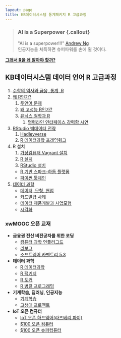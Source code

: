 ```yaml
---
layout: page
title: KB데이터시스템 통계패키지 R 고급과정
---
```



> ### AI is a Superpower {.callout}
>
> "AI is a superpower!!!" [Andrew Ng](https://twitter.com/andrewyng/status/728986380638916609)  
> 인공지능을 체득하면 슈퍼파워를 손에 쥘 것이다.

**[그래서 R을 왜 알아야 할까?](http://statkclee.github.io/slideshows/kb-data-systems/)**


## KB데이터시스템 데이터 언어 R 고급과정

1. [수학의 역사와 금융, 통계, R](http://statkclee.github.io/symbolic-math/01-math-history.html)
1. [왜 R인가?](http://statkclee.github.io/parallel-r/)
    1. [두언어 문제](http://statkclee.github.io/data-science/two-language-problem.html)
    1. [왜 고성능 R인가?](http://statkclee.github.io/parallel-r/why-r-hpc.html)
    1. [유닉스 철학과 R](http://statkclee.github.io/parallel-r/r-parallel-rscript-unix.html)
        1. [명령라인 인터페이스 강력함 시연](http://statkclee.github.io/ml/00-toolchain-cmd.html)
1. [RStudio 빅데이터 전략](http://statkclee.github.io/parallel-r/big-data-strategy.html)
    1. [Hadleyverse](http://data-science.xwmooc.org/data-handling.html)
    1. [R 데이터과학 프레임워크](http://data-science.xwmooc.org/rstudio.html)
1. R 설치 
    1. [가상컴퓨터 Vagrant 설치](http://statkclee.github.io/parallel-r/spark-hadoop-install.html)
    1. [R 설치](http://statkclee.github.io/parallel-r/index.html)
    1. [RStudio 설치](http://statkclee.github.io/parallel-r/index.html)
    * [R 기반 스파크-하둡 플랫폼](http://statkclee.github.io/parallel-r/spark-hadoop-install.html)
    * [파이썬 툴체인](http://statkclee.github.io/raspberry-pi/raspberry-pi-programming-science.html)
1. [데이터 과학](http://statkclee.github.io/ml/ml-modeling-basic.html)
    * [데이터, 모형, 현업](http://statkclee.github.io/ml/01-problem.html)
    * [카드발급 사례](http://statkclee.github.io/ml/ml-credit-greene.html)
    * [데이터 제품개발과 사업모형](http://statkclee.github.io/data-science/data-product.html)
    * [시각화](http://statkclee.github.io/data-science/viz.html)


### xwMOOC 오픈 교재

- **금융권 전산 비전공자를 위한 코딩**
    - [컴퓨터 과학 언플러그드](http://unplugged.xwmooc.org)  
    - [리보그](http://reeborg.xwmooc.org)  
    - [소프트웨어 카펜트리 5.3](http://swcarpentry.xwmooc.org)
- **데이터 과학**
    - [R 데이터과학](http://data-science.xwmooc.org/)
    - [R 팩키지](http://r-pkgs.xwmooc.org/)
    - [R 도커](http://statkclee.github.io/r-docker/)
    - [R 병렬 프로그래밍](http://statkclee.github.io/parallel-r/)
- **기계학습, 딥러닝, 인공지능**
    - [기계학습](http://statkclee.github.io/ml)
    - [고생대 프로젝트](http://statkclee.github.io/trilobite)
- **IoT 오픈 컴퓨터**
    - [IoT 오픈 하드웨어(라즈베리 파이)](http://raspberry-pi.xwmooc.org/)
    - [$100 오픈 컴퓨터](http://computer.xwmooc.org/)   
    - [$100 오픈 슈퍼컴퓨터](http://computers.xwmooc.org/)
